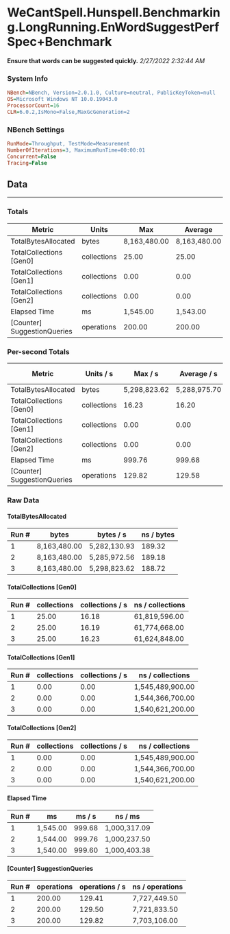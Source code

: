 ﻿# WeCantSpell.Hunspell.Benchmarking.LongRunning.EnWordSuggestPerfSpec+Benchmark
__Ensure that words can be suggested quickly.__
_2/27/2022 2:32:44 AM_
### System Info
```ini
NBench=NBench, Version=2.0.1.0, Culture=neutral, PublicKeyToken=null
OS=Microsoft Windows NT 10.0.19043.0
ProcessorCount=16
CLR=6.0.2,IsMono=False,MaxGcGeneration=2
```

### NBench Settings
```ini
RunMode=Throughput, TestMode=Measurement
NumberOfIterations=3, MaximumRunTime=00:00:01
Concurrent=False
Tracing=False
```

## Data
-------------------

### Totals
|          Metric |           Units |             Max |         Average |             Min |          StdDev |
|---------------- |---------------- |---------------- |---------------- |---------------- |---------------- |
|TotalBytesAllocated |           bytes |    8,163,480.00 |    8,163,480.00 |    8,163,480.00 |            0.00 |
|TotalCollections [Gen0] |     collections |           25.00 |           25.00 |           25.00 |            0.00 |
|TotalCollections [Gen1] |     collections |            0.00 |            0.00 |            0.00 |            0.00 |
|TotalCollections [Gen2] |     collections |            0.00 |            0.00 |            0.00 |            0.00 |
|    Elapsed Time |              ms |        1,545.00 |        1,543.00 |        1,540.00 |            2.65 |
|[Counter] SuggestionQueries |      operations |          200.00 |          200.00 |          200.00 |            0.00 |

### Per-second Totals
|          Metric |       Units / s |         Max / s |     Average / s |         Min / s |      StdDev / s |
|---------------- |---------------- |---------------- |---------------- |---------------- |---------------- |
|TotalBytesAllocated |           bytes |    5,298,823.62 |    5,288,975.70 |    5,282,130.93 |        8,742.17 |
|TotalCollections [Gen0] |     collections |           16.23 |           16.20 |           16.18 |            0.03 |
|TotalCollections [Gen1] |     collections |            0.00 |            0.00 |            0.00 |            0.00 |
|TotalCollections [Gen2] |     collections |            0.00 |            0.00 |            0.00 |            0.00 |
|    Elapsed Time |              ms |          999.76 |          999.68 |          999.60 |            0.08 |
|[Counter] SuggestionQueries |      operations |          129.82 |          129.58 |          129.41 |            0.21 |

### Raw Data
#### TotalBytesAllocated
|           Run # |           bytes |       bytes / s |      ns / bytes |
|---------------- |---------------- |---------------- |---------------- |
|               1 |    8,163,480.00 |    5,282,130.93 |          189.32 |
|               2 |    8,163,480.00 |    5,285,972.56 |          189.18 |
|               3 |    8,163,480.00 |    5,298,823.62 |          188.72 |

#### TotalCollections [Gen0]
|           Run # |     collections | collections / s |ns / collections |
|---------------- |---------------- |---------------- |---------------- |
|               1 |           25.00 |           16.18 |   61,819,596.00 |
|               2 |           25.00 |           16.19 |   61,774,668.00 |
|               3 |           25.00 |           16.23 |   61,624,848.00 |

#### TotalCollections [Gen1]
|           Run # |     collections | collections / s |ns / collections |
|---------------- |---------------- |---------------- |---------------- |
|               1 |            0.00 |            0.00 |1,545,489,900.00 |
|               2 |            0.00 |            0.00 |1,544,366,700.00 |
|               3 |            0.00 |            0.00 |1,540,621,200.00 |

#### TotalCollections [Gen2]
|           Run # |     collections | collections / s |ns / collections |
|---------------- |---------------- |---------------- |---------------- |
|               1 |            0.00 |            0.00 |1,545,489,900.00 |
|               2 |            0.00 |            0.00 |1,544,366,700.00 |
|               3 |            0.00 |            0.00 |1,540,621,200.00 |

#### Elapsed Time
|           Run # |              ms |          ms / s |         ns / ms |
|---------------- |---------------- |---------------- |---------------- |
|               1 |        1,545.00 |          999.68 |    1,000,317.09 |
|               2 |        1,544.00 |          999.76 |    1,000,237.50 |
|               3 |        1,540.00 |          999.60 |    1,000,403.38 |

#### [Counter] SuggestionQueries
|           Run # |      operations |  operations / s | ns / operations |
|---------------- |---------------- |---------------- |---------------- |
|               1 |          200.00 |          129.41 |    7,727,449.50 |
|               2 |          200.00 |          129.50 |    7,721,833.50 |
|               3 |          200.00 |          129.82 |    7,703,106.00 |


